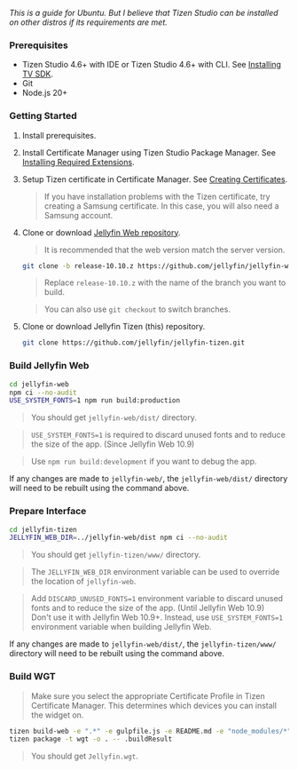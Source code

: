 _This is a guide for Ubuntu. But I believe that Tizen Studio can be installed on other distros if its requirements are met._

### Prerequisites
* Tizen Studio 4.6+ with IDE or Tizen Studio 4.6+ with CLI. See [Installing TV SDK](https://developer.samsung.com/smarttv/develop/getting-started/setting-up-sdk/installing-tv-sdk.html).
* Git
* Node.js 20+

### Getting Started

1. Install prerequisites.
2. Install Certificate Manager using Tizen Studio Package Manager. See [Installing Required Extensions](https://developer.samsung.com/smarttv/develop/getting-started/setting-up-sdk/installing-tv-sdk.html#Installing-Required-Extensions).
3. Setup Tizen certificate in Certificate Manager. See [Creating Certificates](https://developer.samsung.com/smarttv/develop/getting-started/setting-up-sdk/creating-certificates.html).
   > If you have installation problems with the Tizen certificate, try creating a Samsung certificate. In this case, you will also need a Samsung account.
4. Clone or download [Jellyfin Web repository](https://github.com/jellyfin/jellyfin-web).

   > It is recommended that the web version match the server version.

   ```sh
   git clone -b release-10.10.z https://github.com/jellyfin/jellyfin-web.git
   ```
   > Replace `release-10.10.z` with the name of the branch you want to build.

   > You can also use `git checkout` to switch branches.
5. Clone or download Jellyfin Tizen (this) repository.
   ```sh
   git clone https://github.com/jellyfin/jellyfin-tizen.git
   ```

### Build Jellyfin Web

```sh
cd jellyfin-web
npm ci --no-audit
USE_SYSTEM_FONTS=1 npm run build:production
```

> You should get `jellyfin-web/dist/` directory.

> `USE_SYSTEM_FONTS=1` is required to discard unused fonts and to reduce the size of the app. (Since Jellyfin Web 10.9)

> Use `npm run build:development` if you want to debug the app.

If any changes are made to `jellyfin-web/`, the `jellyfin-web/dist/` directory will need to be rebuilt using the command above.

### Prepare Interface

```sh
cd jellyfin-tizen
JELLYFIN_WEB_DIR=../jellyfin-web/dist npm ci --no-audit
```

> You should get `jellyfin-tizen/www/` directory.

> The `JELLYFIN_WEB_DIR` environment variable can be used to override the location of `jellyfin-web`.

> Add `DISCARD_UNUSED_FONTS=1` environment variable to discard unused fonts and to reduce the size of the app. (Until Jellyfin Web 10.9)  
> Don't use it with Jellyfin Web 10.9+. Instead, use `USE_SYSTEM_FONTS=1` environment variable when building Jellyfin Web.

If any changes are made to `jellyfin-web/dist/`, the `jellyfin-tizen/www/` directory will need to be rebuilt using the command above.

### Build WGT

> Make sure you select the appropriate Certificate Profile in Tizen Certificate Manager. This determines which devices you can install the widget on.

```sh
tizen build-web -e ".*" -e gulpfile.js -e README.md -e "node_modules/*" -e "package*.json" -e "yarn.lock"
tizen package -t wgt -o . -- .buildResult
```

> You should get `Jellyfin.wgt`.
